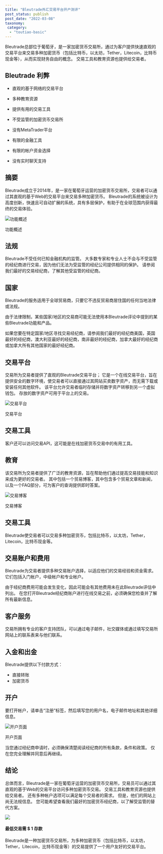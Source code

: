 ```yaml
---
title: "Bleutrade外汇交易平台开户测评"
post_status: publish
post_date: "2022-03-08"
taxonomy:
 category: 
  - "toutiao-basic"
---
```


Bleutrade总部位于葡萄牙，是一家加密货币交易所，通过为客户提供快速直观的交易平台来交易多种加密货币（包括比特币，以太坊，Tether，Litecoin，比特币现金等），从而实现财务自由的概念。 交易工具和教育资源也提供给交易者。

## Bleutrade 利弊

- 直观的基于网络的交易平台
    
- 多种教育资源
    
- 提供有用的交易工具
    
- 不受监管的加密货币交易所
    
- 没有MetaTrader平台
    
- 有限的金融工具
    
- 有限的帐户资金选择
    
- 没有实时聊天支持
    

## 摘要

Bleutrade成立于2014年，是一家在葡萄牙运营的加密货币交易所，交易者可以通过其直观的基于Web的交易平台来交易多种加密货币。 Bleutrade的系统被设计为高度创新，快速且可自动扩展的系统，具有多层保护，有助于在全球范围内获得最终的交易体验。

![功能概述](https://cdn.fendou.la/funstoutiao/2020/11/Bleutrade-Review-Features-Overview--1024x187.jpg "功能概述")

功能概述

## 法规

Bleutrade不受任何已知金融机构的监管。 大多数专家和专业人士不会与不受监管的经纪商进行交易，因为他们无法为受监管的经纪公司提供相同的保护。 请参阅我们最好的交易经纪商，了解其他受监管的经纪商。

## 国家

Bleutrade的服务适用于全球贸易商，只要它不违反贸易商居住国的任何当地法律或法规。

由于法律限制，某些国家/地区的交易商可能无法使用本Bleutrade评论中提到的某些Bleutrade功能和产品。

如果您要在特定国家/地区寻找交易经纪商，请参阅我们最好的经纪商美国，英国最好的经纪商，澳大利亚最好的经纪商，南非最好的经纪商，加拿大最好的经纪商或加拿大所有其他国家的最好经纪商。

## 交易平台

交易所为交易者提供了直观的Bleutrade交易平台； 它是一个在线交易平台，旨在提供安全的数字环境，使交易者可以直接通过其网站买卖数字资产，而无需下载或安装任何其他软件。 该平台允许交易者临时存储并将数字资产转移到另一个虚拟钱包。 存放的数字资产可用于平台上的交易。

![交易平台](https://cdn.fendou.la/funstoutiao/2020/11/Bleutrade-Review-Trading-Platform.png "交易平台")

交易平台

## 交易工具

客户还可以访问交易API，这可能是在线加密货币交易中的有用工具。

## 教育

该交易所为交易者提供了广泛的教育资源，旨在帮助他们通过提高交易技能和知识来成为更好的交易者。 其中包括一个贸易博客，其中包含多个贸易文章和新闻，以及一个FAQ部分，可为客户的查询提供即时答案。

![交易博客](https://cdn.fendou.la/funstoutiao/2020/11/Bleutrade-Review-Trading-Blog-834x1024.jpg "交易博客")

交易博客

## 交易工具

Bleutrade使交易者可以交易多种加密货币，包括比特币，以太坊，Tether，Litecoin，比特币现金等。

## 交易账户和费用

Bleutrade为交易者提供多种交易账户选择，以适应他们的交易经验和资金需求。 它们包括入门帐户，中级帐户和专业帐户。

由于经纪商费用可能会发生变化，因此可能会有其他费用未在此Bleutrade评估中列出。 在您打开Bleutrade经纪商账户进行在线交易之前，必须确保您检查并了解所有最新信息。

## 客户服务

交易所拥有专业的客户支持团队，可以通过电子邮件，社交媒体或通过填写交易所网站上的联系表来与他们联系。

## 入金和出金

Bleutrade提供以下付款方式：

- 直接转账
- 加密货币

## 开户

要打开帐户，请单击“注册”标签，然后填写您的用户名，电子邮件地址和其他详细信息。

![开户页面](https://cdn.fendou.la/funstoutiao/2020/11/Bleutrade-Review-Account-Opening-Page-511x1024.jpg "开户页面")

开户页面

当您通过经纪商申请时，必须确保清楚阅读经纪商的所有条款，条件和政策。 仅在您完全理解并同意后再继续。

## 结论

总体而言，Bleutrade是一家在葡萄牙运营的加密货币交易所，交易员可以通过其直观的基于Web的交易平台访问多种加密货币交易。 交易工具和教育资源也提供给交易者。 还有多种帐户选项可以满足每个交易者的需求。 但是，他们的网站上尚无法规信息。 您可能希望查看我们最好的加密货币经纪商，以了解受监管的替代方案。

![](https://cdn.fendou.la/funstoutiao/2020/11/Bleutrade-Logo.png)

#### 最低交易需 **$ 1** 存款

Bleutrade是一种加密货币交易所，为多种加密货币（包括比特币，以太坊，Tether，Litecoin，比特币现金等）的交易提供了一个用户友好的交易平台。
